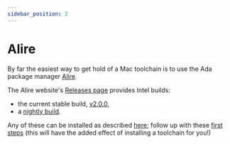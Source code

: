 ```yaml
---
sidebar_position: 2
---
```


# Alire

By far the easiest way to get hold of a Mac toolchain is to use the Ada package manager [Alire](https://alire.ada.dev/docs/#introduction).

The Alire website's [Releases page](https://github.com/alire-project/alire/releases) provides Intel builds:

- the current stable build, [v2.0.0](https://github.com/alire-project/alire/releases/tag/v2.0.0),
- a [nightly build](https://github.com/alire-project/alire/releases/tag/nightly).

Any of these can be installed as described [here](https://alire.ada.dev/docs/#alr-on-macos); follow up with these [first steps](https://alire.ada.dev/docs/#first-steps) (this will have the added effect of installing a toolchain for you!)
